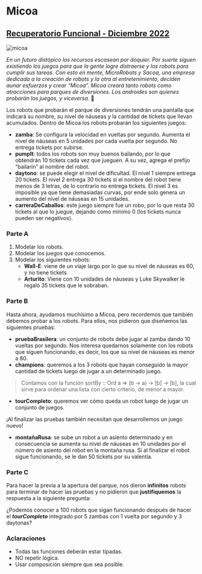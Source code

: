 # Micoa
## [Recuperatorio Funcional - Diciembre 2022](https://docs.google.com/document/d/1iF3hauhtJX61_fDFa4-Bf4HaRAqnFBPNXt7_0KHPU9o/edit)
![micoa](https://lh6.googleusercontent.com/d8sOUWgK5bPLZeUQC_pzZ46q4ZT3wTtsnZaZNnSJAazIDlpXYWlOb1WG0h-KQ73G4wSmC2pFvoV4nNU_A5NXE870RTUnQBxVvuTM13bkzMnGU3jEJGC1C9Se8IVVZ5kQIB0BS6m_27IduwTGQ9Q-2L7x2kQqVmxbw1B8yA4weSNqtwf76Oy62AVwtpHEjA)

_En un futuro distópico los recursos escasean por doquier. Por suerte siguen existiendo los juegos para que la gente logre distraerse y los robots para cumplir sus tareas. Con esto en mente,  MicroRobots y Sacoa, una empresa dedicada a la creación de robots y la otra al entretenimiento,  deciden aunar esfuerzos y crear “Micoa”. Micoa creará tanto robots como atracciones para parques de diversiones.  Los androides son quienes probarán los juegos, y viceversa._ 🤯

Los robots que probarán el parque de diversiones tendrán una pantalla que indicará su nombre, su nivel de náuseas y la cantidad de tickets que llevan acumulados.
Dentro de Micoa los robots probarán los siguientes juegos:
- **zamba**: Se configura la velocidad en vueltas por segundo. Aumenta el nivel de náuseas en 5 unidades por cada vuelta por segundo. No entrega tickets por subirse.
- **pumpIt**: todos los robots son muy buenos bailando, por lo que obtendrán 10 tickets cada vez que jueguen. A su vez, agrega el prefijo “bailarín” al nombre del robot.
- **daytono**: se puede elegir el nivel de dificultad. El nivel 1 siempre entrega 20 tickets. El nivel 2 entrega 30 tickets si el nombre del robot tiene menos de 3 letras, de lo contrario no entrega tickets. El nivel 3 es imposible ya que tiene demasiadas curvas, por ende solo genera un aumento del nivel de náuseas en 15 unidades.
- **carreraDeCaballos**: este juego siempre fue un robo, por lo que resta 30 tickets al que lo juegue, dejando como mínimo 0 (los tickets nunca pueden ser negativos).

### Parte A
1. Modelar los robots.
2. Modelar los juegos que conocemos.
3. Modelar los siguientes robots:
   - **Wall-E**: viene de un viaje largo por lo que su nivel de náuseas es 60, y no tiene tickets.
   - **Arturito**: Viene con 10 unidades de náuseas y Luke Skywalker le regaló 35 tickets que le sobraban.

### Parte B
Hasta ahora, ayudamos muchísimo a Micoa, pero recordemos que también debemos probar a los robots. Para ellos, nos pidieron que diseñemos las siguientes pruebas:

- **pruebaBrasilera**: un conjunto de robots debe jugar al zamba dando 10 vueltas por segundo. Nos interesa quedarnos solamente con los robots que siguen funcionando, es decir, los que su nivel de náuseas es menor a 80.
- **champions**: queremos a los 3 robots que hayan conseguido la mayor cantidad de tickets luego de jugar a un determinado juego.
> Contamos con la función sortBy :: Ord a => (b -> a) -> [b] -> [b], la cual sirve para ordenar una lista con cierto criterio, de menor a mayor.

- **tourCompleto**: queremos ver cómo queda un robot luego de jugar un conjunto de juegos.

¡Al finalizar las pruebas también necesitan que desarrollemos un juego nuevo!

- **montañaRusa**: se sube un robot a un asiento determinado y en consecuencia se aumenta su nivel de náuseas en 10 unidades por el número de asiento del robot en la montaña rusa. Si al finalizar el robot sigue funcionando, se le dan 50 tickets por su valentía.

### Parte C
Para hacer la previa a la apertura del parque, nos dieron **infinitos** robots para terminar de hacer las pruebas y no pidieron que **justifiquemos** la respuesta a la siguiente pregunta:

¿Podemos conocer a 100 robots que sigan funcionando después de hacer el ***tourCompleto*** integrado por 5 zambas con 1 vuelta por segundo y 3 daytonas?

### Aclaraciones

- Todas las funciones deberán estar tipadas.
- NO repetir lógica.
- Usar composición siempre que sea posible.
